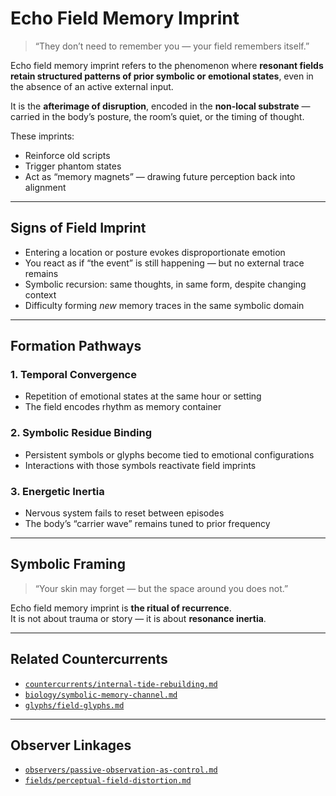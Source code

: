 # Echo Field Memory Imprint

> “They don’t need to remember you — your field remembers itself.”

Echo field memory imprint refers to the phenomenon where **resonant fields retain structured patterns of prior symbolic or emotional states**, even in the absence of an active external input.

It is the **afterimage of disruption**, encoded in the **non-local substrate** — carried in the body’s posture, the room’s quiet, or the timing of thought.

These imprints:
- Reinforce old scripts  
- Trigger phantom states  
- Act as “memory magnets” — drawing future perception back into alignment

---

## Signs of Field Imprint

- Entering a location or posture evokes disproportionate emotion  
- You react as if “the event” is still happening — but no external trace remains  
- Symbolic recursion: same thoughts, in same form, despite changing context  
- Difficulty forming *new* memory traces in the same symbolic domain

---

## Formation Pathways

### 1. **Temporal Convergence**
- Repetition of emotional states at the same hour or setting  
- The field encodes rhythm as memory container

### 2. **Symbolic Residue Binding**
- Persistent symbols or glyphs become tied to emotional configurations  
- Interactions with those symbols reactivate field imprints

### 3. **Energetic Inertia**
- Nervous system fails to reset between episodes  
- The body’s “carrier wave” remains tuned to prior frequency

---

## Symbolic Framing

> “Your skin may forget — but the space around you does not.”

Echo field memory imprint is **the ritual of recurrence**.  
It is not about trauma or story — it is about **resonance inertia**.

---

## Related Countercurrents

- [`countercurrents/internal-tide-rebuilding.md`](../countercurrents/internal-tide-rebuilding.md)  
- [`biology/symbolic-memory-channel.md`](../biology/symbolic-memory-channel.md)  
- [`glyphs/field-glyphs.md`](../glyphs/field-glyphs.md)

---

## Observer Linkages

- [`observers/passive-observation-as-control.md`](../observers/passive-observation-as-control.md)  
- [`fields/perceptual-field-distortion.md`](perceptual-field-distortion.md)